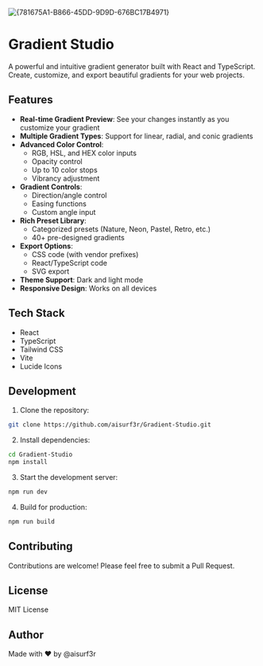 ![{781675A1-B866-45DD-9D9D-676BC17B4971}](https://github.com/user-attachments/assets/91853b18-0843-419d-9ce0-ed125d2ee632)


# Gradient Studio

A powerful and intuitive gradient generator built with React and TypeScript. Create, customize, and export beautiful gradients for your web projects.

## Features

- **Real-time Gradient Preview**: See your changes instantly as you customize your gradient
- **Multiple Gradient Types**: Support for linear, radial, and conic gradients
- **Advanced Color Control**: 
  - RGB, HSL, and HEX color inputs
  - Opacity control
  - Up to 10 color stops
  - Vibrancy adjustment
- **Gradient Controls**:
  - Direction/angle control
  - Easing functions
  - Custom angle input
- **Rich Preset Library**: 
  - Categorized presets (Nature, Neon, Pastel, Retro, etc.)
  - 40+ pre-designed gradients
- **Export Options**:
  - CSS code (with vendor prefixes)
  - React/TypeScript code
  - SVG export
- **Theme Support**: Dark and light mode
- **Responsive Design**: Works on all devices

## Tech Stack

- React
- TypeScript
- Tailwind CSS
- Vite
- Lucide Icons

## Development

1. Clone the repository:
```bash
git clone https://github.com/aisurf3r/Gradient-Studio.git
```

2. Install dependencies:
```bash
cd Gradient-Studio
npm install
```

3. Start the development server:
```bash
npm run dev
```

4. Build for production:
```bash
npm run build
```

## Contributing

Contributions are welcome! Please feel free to submit a Pull Request.

## License

MIT License

## Author
Made with ❤️ by @aisurf3r
